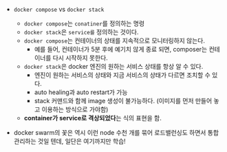 - `docker compose` vs `docker stack`
    - `docker compose`는 `conatiner`를 정의하는 명령
    - `docker stack`은 `service를` 정의하는 것이다.
    - `docker compose`는 컨테이너의 상태를 지속적으로 모니터링하지 않는다.
        - 예를 들어, 컨테이너가 5분 후에 예기치 않게 종료 되면, composer는 컨테이너를 다시 시작하지 못한다.
    - `docker stack`은 docker 엔진의 원하는 서비스 상태를 항상 알 수 있다.
        - 엔진이 원하는 서비스의 상태와 지금 서비스의 상태가 다르면 조치할 수 있다.
        - auto healing과 auto restart가 가능
        - stack 커맨드와 함께 image 생성이 불가능하다. (이미지를 먼저 만들어 놓고 이용하는 방식으로 가야함)
    - **container가 service로 격상되었다**는 식의 표현을 함.

- docker swarm의 꽃은 역시 이런 node 수천 개를 묶어 로드밸런싱도 하면서 통합 관리하는 것일 텐데, 일단은 여기까지만 학습!